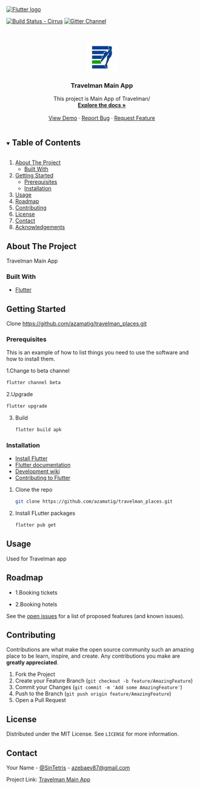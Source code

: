 <!--
*** Thanks for checking out the Best-README-Template. If you have a suggestion
*** that would make this better, please fork the repo and create a pull request
*** or simply open an issue with the tag "enhancement".
*** Thanks again! Now go create something AMAZING! :D
***
***
***
*** To avoid retyping too much info. Do a search and replace for the following:
*** github_username, repo_name, twitter_handle, email, project_title, project_description
-->



<!-- PROJECT SHIELDS -->
<!--
*** I'm using markdown "reference style" links for readability.
*** Reference links are enclosed in brackets [ ] instead of parentheses ( ).
*** See the bottom of this document for the declaration of the reference variables
*** for contributors-url, forks-url, etc. This is an optional, concise syntax you may use.
*** https://www.markdownguide.org/basic-syntax/#reference-style-links
-->

[![Flutter logo][]][flutter.dev]

[![Build Status - Cirrus][]][Build status]
[![Gitter Channel][]][Gitter badge]

<!-- PROJECT LOGO -->
<br />
<p align="center">
  <a href="https://github.com/azamatig/travelman_places">
    <img src="https://github.com/azamatig/travelman_places/blob/master/assets/images/icon.png" alt="Logo" width="80" height="80">
  </a>

  <h3 align="center">Travelman Main App</h3>

  <p align="center">
    This project is Main App of Travelman/
    <br />
    <a href="https://github.com/azamatig/travelman_places"><strong>Explore the docs »</strong></a>
    <br />
    <br />
    <a href="https://github.com/azamatig/travelman_places">View Demo</a>
    ·
    <a href="https://github.com/azamatig/travelman_places/issues">Report Bug</a>
    ·
    <a href="https://github.com/azamatig/travelman_places/issues">Request Feature</a>
  </p>
</p>



<!-- TABLE OF CONTENTS -->
<details open="open">
  <summary><h2 style="display: inline-block">Table of Contents</h2></summary>
  <ol>
    <li>
      <a href="#about-the-project">About The Project</a>
      <ul>
        <li><a href="#built-with">Built With</a></li>
      </ul>
    </li>
    <li>
      <a href="#getting-started">Getting Started</a>
      <ul>
        <li><a href="#prerequisites">Prerequisites</a></li>
        <li><a href="#installation">Installation</a></li>
      </ul>
    </li>
    <li><a href="#usage">Usage</a></li>
    <li><a href="#roadmap">Roadmap</a></li>
    <li><a href="#contributing">Contributing</a></li>
    <li><a href="#license">License</a></li>
    <li><a href="#contact">Contact</a></li>
    <li><a href="#acknowledgements">Acknowledgements</a></li>
  </ol>
</details>



<!-- ABOUT THE PROJECT -->
## About The Project

Travelman Main App

### Built With

* [Flutter](https://github.com/flutter/flutter)



<!-- GETTING STARTED -->
## Getting Started

Clone https://github.com/azamatig/travelman_places.git

### Prerequisites

This is an example of how to list things you need to use the software and how to install them.

1.Change to beta channel
  ```sh
  flutter channel beta
  ```
2.Upgrade
  ```sh
  flutter upgrade
  ```
3. Build
   ```sh
   flutter build apk
   ```

### Installation

* [Install Flutter](https://flutter.dev/get-started/)
* [Flutter documentation](https://flutter.dev/docs)
* [Development wiki](https://github.com/flutter/flutter/wiki)
* [Contributing to Flutter](https://github.com/flutter/flutter/blob/master/CONTRIBUTING.md)

1. Clone the repo
   ```sh
   git clone https://github.com/azamatig/travelman_places.git
   ```
2. Install FLutter packages
   ```sh
   flutter pub get
   ```



<!-- USAGE EXAMPLES -->
## Usage

Used for Travelman app



<!-- ROADMAP -->
## Roadmap
* 1.Booking tickets

* 2.Booking hotels

See the [open issues](https://github.com/azamatig/travelman_places/issues) for a list of proposed features (and known issues).



<!-- CONTRIBUTING -->
## Contributing

Contributions are what make the open source community such an amazing place to be learn, inspire, and create. Any contributions you make are **greatly appreciated**.

1. Fork the Project
2. Create your Feature Branch (`git checkout -b feature/AmazingFeature`)
3. Commit your Changes (`git commit -m 'Add some AmazingFeature'`)
4. Push to the Branch (`git push origin feature/AmazingFeature`)
5. Open a Pull Request



<!-- LICENSE -->
## License

Distributed under the MIT License. See `LICENSE` for more information.



<!-- CONTACT -->
## Contact

Your Name - [@SinTetris](https://twitter.com/@SinTetris) - azebaev87@gmail.com

Project Link: [Travelman Main App](https://github.com/azamatig/travelman_places)






<!-- MARKDOWN LINKS & IMAGES -->
<!-- https://www.markdownguide.org/basic-syntax/#reference-style-links -->
[Flutter logo]: https://raw.githubusercontent.com/flutter/website/master/src/_assets/image/flutter-lockup-bg.jpg
[flutter.dev]: https://flutter.dev
[Build Status - Cirrus]: https://api.cirrus-ci.com/github/flutter/flutter.svg
[Build status]: https://cirrus-ci.com/github/flutter/flutter/master
[Gitter Channel]: https://badges.gitter.im/flutter/flutter.svg
[Gitter badge]: https://gitter.im/flutter/flutter?utm_source=badge&utm_medium=badge&utm_campaign=pr-badge&utm_content=badge
[Twitter handle]: https://img.shields.io/twitter/follow/flutterdev.svg?style=social&label=Follow
[Twitter badge]: https://twitter.com/intent/follow?screen_name=SinTetris
[layered architecture]: https://flutter.dev/docs/resources/inside-flutter
[widget catalog]: https://flutter.dev/widgets/
[Reflectly hero image]: https://github.com/flutter/website/blob/master/src/images/homepage/reflectly-hero-600px.png
[Skia]: https://skia.org/
[Dart platform]: https://dart.dev/
[Dart platform diagram]: https://github.com/flutter/website/blob/master/src/images/homepage/dart-diagram-small.png
[Hot reload animation]: https://raw.githubusercontent.com/flutter/website/master/src/_assets/image/tools/android-studio/hot-reload.gif
[Hot reload]: https://flutter.dev/docs/development/tools/hot-reload
[Visual Studio Code]: https://marketplace.visualstudio.com/items?itemName=Dart-Code.flutter
[IntelliJ / Android Studio]: https://plugins.jetbrains.com/plugin/9212-flutter
[Flutter packages]: https://pub.dev/flutter
[FFI]: https://flutter.dev/docs/development/platform-integration/c-interop
[platform channels]: https://flutter.dev/docs/development/platform-integration/platform-channels
[interop example]: https://github.com/flutter/flutter/tree/master/examples/platform_channel
